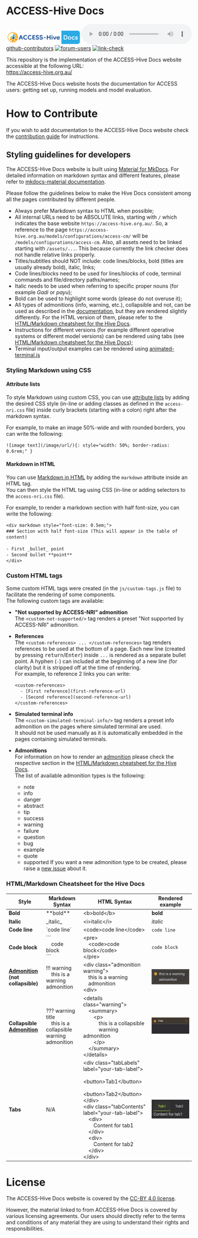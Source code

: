# ACCESS-Hive Docs
[![ACCESS-Hive Docs Badge](docs/assets/assets_for_readme/badge_hive_docs.svg)][hive-docs-website]
[![github-contributors](https://img.shields.io/github/contributors/ACCESS-NRI/access-hive.org.au?color=blue&style=plastic)][github-repo]
[![forum-users](https://img.shields.io/discourse/users?color=blue&label=forum&server=https%3A%2F%2Fforum.access-hive.org.au&style=plastic)][forum]
[![link-check](https://github.com/ACCESS-NRI/access-hive.org.au/actions/workflows/link_check.yml/badge.svg)](https://github.com/ACCESS-NRI/access-hive.org.au/actions/workflows/link_check.yml)

This repository is the implementation of the ACCESS-Hive Docs website accessible at the following URL:<br>
https://access-hive.org.au/

The ACCESS-Hive Docs website hosts the documentation for ACCESS users: getting set up, running models and model evaluation.

# How to Contribute
If you wish to add documentation to the ACCESS-Hive Docs website check the [contribution guide](https://access-hive.org.au/about/contribute/) for instructions.

## Styling guidelines for developers
The ACCESS-Hive Docs website is built using [Material for MkDocs](https://squidfunk.github.io/mkdocs-material/). For detailed information on markdown syntax and different features, please refer to [mkdocs-material documentation](https://squidfunk.github.io/mkdocs-material/reference/).

Please follow the guidelines below to make the Hive Docs consistent among all the pages contributed by different people. 

- Always prefer Markdown syntax to HTML when possible;
- All internal URLs need to be ABSOLUTE links, starting with `/` which indicates the base website `https://access-hive.org.au/`. So, a reference to the page `https://access-hive.org.au/models/configurations/access-cm/` will be `/models/configurations/access-cm`. Also, all assets need to be linked starting with `/assets/...`. This because currently the link checker does not handle relative links properly.
- Titles/subtitles should NOT include: code lines/blocks, bold (titles are usually already bold), italic, links;
- Code lines/blocks need to be used for lines/blocks of code, terminal commands and file/directory paths/names;
- Italic needs to be used when referring to specific proper nouns (for example _Gadi_ or _payu_);
- Bold can be used to highlight some words (please do not overuse it);
- All types of admonitions (info, warning, etc.), collapsible and not, can be used as described in the [documentation](https://squidfunk.github.io/mkdocs-material/reference/admonitions/), but they are rendered slightly differently. For the HTML version of them, please refer to the [HTML/Markdown cheatsheet for the Hive Docs](#htmlmarkdown-cheatsheet-for-the-hive-docs).
- Instructions for different versions (for example different operative systems or different model versions) can be rendered using tabs (see [HTML/Markdown cheatsheet for the Hive Docs](#htmlmarkdown-cheatsheet-for-the-hive-docs));
- Terminal input/output examples can be rendered using [animated-terminal.js](https://github.com/atteggiani/animated-terminal.js)

### Styling Markdown using CSS
#### Attribute lists
To style Markdown using custom CSS, you can use [attribute lists](https://python-markdown.github.io/extensions/attr_list/) by adding the desired CSS style (in-line or adding classes as defined in the `access-nri.css` file) inside curly brackets (starting with a colon) right after the markdown syntax.

For example, to make an image 50%-wide and with rounded borders, you can write the following:
```
![image text](/image/url/){: style="width: 50%; border-radius: 0.6rem;" }
```
#### Markdown in HTML
You can use [Markdown in HTML](https://squidfunk.github.io/mkdocs-material/setup/extensions/python-markdown/?h=md+in+html#markdown-in-html) by adding the `markdown` attribute inside an HTML tag.<br>
You can then style the HTML tag using CSS (in-line or adding selectors to the `access-nri.css` file).

For example, to render a markdown section with half font-size, you can write the following:
```
<div markdown style="font-size: 0.5em;">
### Section with half font-size (This will appear in the table of content)

- First _bullet_ point
- Second bullet **point**
</div>
```

### Custom HTML tags
Some custom HTML tags were created (in the `js/custom-tags.js` file) to facilitate the rendering of some components.<br>
The following custom tags are available:

- **"Not supported by ACCESS-NRI" admonition**<br>
  The `<custom-not-supported/>` tag renders a preset "Not supported by ACCESS-NRI" admonition.

- **References**<br>
  The `<custom-references> ... </custom-references>` tag renders references to be used at the bottom of a page. Each new line (created by pressing <kbd>return</kbd>/<kbd>Enter</kbd>) inside `...` is rendered as a separate bullet point. A hyphen (`-`) can included at the beginning of a new line (for clarity) but it is stripped off at the time of rendering.<br>
  For example, to reference 2 links you can write:
  ```
  <custom-references>
    - [First reference](first-reference-url)
    - [Second reference](second-reference-url)
  </custom-references>
  ```

- **Simulated terminal info**<br>
  The `<custom-simulated-terminal-info/>` tag renders a preset info admonition on the pages where simulated terminal are used.<br>
  It should not be used manually as it is automatically embedded in the pages containing simulated terminals.

- **Admonitions**<br>
  For information on how to render an [admonition](https://squidfunk.github.io/mkdocs-material/reference/admonitions/#usage) please check the respective section in the [HTML/Markdown cheatsheet for the Hive Docs](#htmlmarkdown-cheatsheet-for-the-hive-docs).<br>
  The list of available admonition types is the following:
  - note
  - info
  - danger
  - abstract
  - tip
  - success
  - warning
  - failure
  - question
  - bug
  - example
  - quote
  - supported
  If you want a new admonition type to be created, please raise a [new issue](https://github.com/ACCESS-NRI/access-hive.org.au/issues/new?assignees=&labels=&projects=&template=simple-issue-template.md&title=) about it.

### HTML/Markdown Cheatsheet for the Hive Docs
|Style|Markdown Syntax|HTML Syntax|Rendered example|
|---|---|---|---|
|**Bold**|\*\*bold**|\<b>bold\</b>|**bold**|
|**Italic**|\_italic_|\<i>italic\</i>|_italic_|
|**Code line**|\`code line`|\<code>code line\</code>|`code line`|
|**Code block**|\```<br>&emsp;code block<br>```|\<pre><br>&emsp;\<code>code block\</code><br>\</pre>|<pre><code>code block</code></pre>|
|**[Admonition](https://squidfunk.github.io/mkdocs-material/reference/admonitions/#usage) (not collapsible)**|!!! warning<br>&emsp;this is a warning admonition|\<div class="admonition warning"><br>&emsp;this is a warning<br>&emsp;admonition<br>\<div>|![warning admonition](docs/assets/assets_for_readme/warning_admonition.png)|
|**Collapsible [Admonition](https://squidfunk.github.io/mkdocs-material/reference/admonitions/#usage)**|??? warning title<br>&emsp;this is a collapsible warning admonition|\<details class="warning"><br>&emsp;\<summary><br>&emsp;&emsp;\<p><br>&emsp;&emsp;&emsp;this is a collapsible<br>&emsp;&emsp;&emsp;warning admonition<br>&emsp;&emsp;\</p><br>&emsp;\</summary><br>\</details>|![collapsible warning admonition](docs/assets/assets_for_readme/collapsible_warning_admonition.gif)|
|**Tabs**|N/A|\<div class="tabLabels" label="your-tab-label"><br>&emsp;\<button>Tab1\</button><br>&emsp;\<button>Tab2\</button><br>\</div><br>\<div class="tabContents" label="your-tab-label"><br>&emsp;\<div><br>&emsp;&emsp;Content for tab1<br>&emsp;\</div><br>&emsp;\<div><br>&emsp;&emsp;Content for tab2<br>&emsp;\</div><br>\</div>|![tabs](docs/assets/assets_for_readme/tabs.gif)|


# License
The ACCESS-Hive Docs website is covered by the [CC-BY 4.0 license](https://creativecommons.org/licenses/by/4.0/legalcode).

However, the material linked to from ACCESS-Hive Docs is covered by various licensing agreements. Our users should directly refer to the terms and conditions of any material they are using to understand their rights and responsibilities.

[hive-docs-website]: https://access-hive.org.au
[github-repo]: https://github.com/ACCESS-NRI/access-hive.org.au
[forum]: https://forum.access-hive.org.au